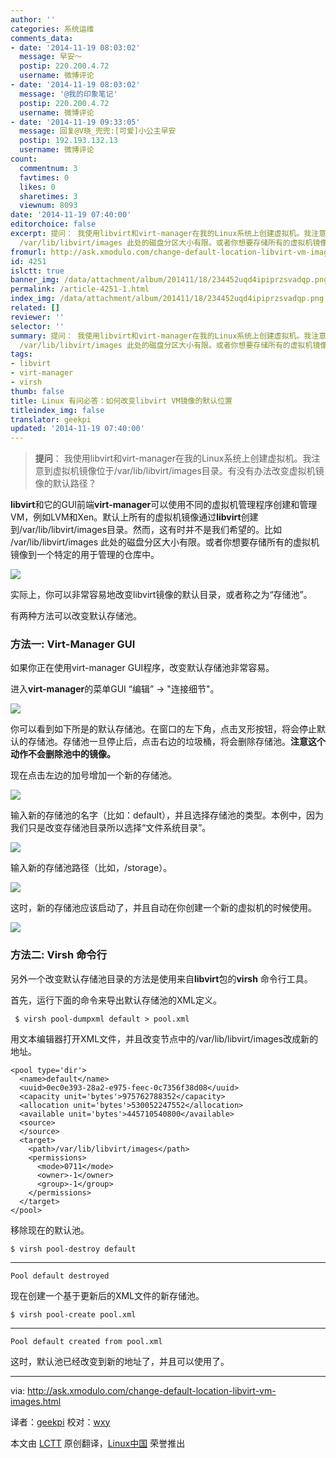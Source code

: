```yaml
---
author: ''
categories: 系统运维
comments_data:
- date: '2014-11-19 08:03:02'
  message: 早安～
  postip: 220.200.4.72
  username: 微博评论
- date: '2014-11-19 08:03:02'
  message: '@我的印象笔记'
  postip: 220.200.4.72
  username: 微博评论
- date: '2014-11-19 09:33:05'
  message: 回复@V晓_兜兜:[可爱]小公主早安
  postip: 192.193.132.13
  username: 微博评论
count:
  commentnum: 3
  favtimes: 0
  likes: 0
  sharetimes: 3
  viewnum: 8093
date: '2014-11-19 07:40:00'
editorchoice: false
excerpt: 提问： 我使用libvirt和virt-manager在我的Linux系统上创建虚拟机。我注意到虚拟机镜像位于/var/lib/libvirt/images目录。有没有办法改变虚拟机镜像的默认路径？  libvirt和它的GUI前端virt-manager可以使用不同的虚拟机管理程序创建和管理VM，例如LVM和Xen。默认上所有的虚拟机镜像通过libvirt创建到/var/lib/libvirt/images目录。然而，这有时并不是我们希望的。比如
  /var/lib/libvirt/images 此处的磁盘分区大小有限。或者你想要存储所有的虚拟机镜像到一个特定的用于管理的仓库中。  实际上，你可以非常容易地改变libvirt镜像的默认目
fromurl: http://ask.xmodulo.com/change-default-location-libvirt-vm-images.html
id: 4251
islctt: true
banner_img: /data/attachment/album/201411/18/234452uqd4ipiprzsvadqp.png
permalink: /article-4251-1.html
index_img: /data/attachment/album/201411/18/234452uqd4ipiprzsvadqp.png.thumb.jpg
related: []
reviewer: ''
selector: ''
summary: 提问： 我使用libvirt和virt-manager在我的Linux系统上创建虚拟机。我注意到虚拟机镜像位于/var/lib/libvirt/images目录。有没有办法改变虚拟机镜像的默认路径？  libvirt和它的GUI前端virt-manager可以使用不同的虚拟机管理程序创建和管理VM，例如LVM和Xen。默认上所有的虚拟机镜像通过libvirt创建到/var/lib/libvirt/images目录。然而，这有时并不是我们希望的。比如
  /var/lib/libvirt/images 此处的磁盘分区大小有限。或者你想要存储所有的虚拟机镜像到一个特定的用于管理的仓库中。  实际上，你可以非常容易地改变libvirt镜像的默认目
tags:
- libvirt
- virt-manager
- virsh
thumb: false
title: Linux 有问必答：如何改变libvirt VM镜像的默认位置
titleindex_img: false
translator: geekpi
updated: '2014-11-19 07:40:00'
---
```



> 
> **提问**： 我使用libvirt和virt-manager在我的Linux系统上创建虚拟机。我注意到虚拟机镜像位于/var/lib/libvirt/images目录。有没有办法改变虚拟机镜像的默认路径？
> 
> 
> 


**libvirt**和它的GUI前端**virt-manager**可以使用不同的虚拟机管理程序创建和管理VM，例如LVM和Xen。默认上所有的虚拟机镜像通过**libvirt**创建到/var/lib/libvirt/images目录。然而，这有时并不是我们希望的。比如 /var/lib/libvirt/images 此处的磁盘分区大小有限。或者你想要存储所有的虚拟机镜像到一个特定的用于管理的仓库中。


![](/data/attachment/album/201411/18/234452uqd4ipiprzsvadqp.png)


实际上，你可以非常容易地改变libvirt镜像的默认目录，或者称之为“存储池”。


有两种方法可以改变默认存储池。


### 方法一: Virt-Manager GUI


如果你正在使用virt-manager GUI程序，改变默认存储池非常容易。


进入**virt-manager**的菜单GUI “编辑” -> "连接细节"。


![](/data/attachment/album/201411/18/234522r5da57g3cgdo5jxe.png)


你可以看到如下所是的默认存储池。在窗口的左下角，点击叉形按钮，将会停止默认的存储池。存储池一旦停止后，点击右边的垃圾桶，将会删除存储池。**注意这个动作不会删除池中的镜像。**


现在点击左边的加号增加一个新的存储池。


![](/data/attachment/album/201411/18/234526ou3jzj9j1uglhl27.jpg)


输入新的存储池的名字（比如：default），并且选择存储池的类型。本例中，因为我们只是改变存储池目录所以选择“文件系统目录”。


![](/data/attachment/album/201411/18/234528hf5flkj2afawf8al.jpg)


输入新的存储池路径（比如，/storage）。


![](/data/attachment/album/201411/18/234531jtrdm0d2dtx3odb3.jpg)


这时，新的存储池应该启动了，并且自动在你创建一个新的虚拟机的时候使用。


![](/data/attachment/album/201411/18/234534cnzke6zknpjele6n.jpg)


### 方法二: Virsh 命令行


另外一个改变默认存储池目录的方法是使用来自**libvirt**包的**virsh** 命令行工具。


首先，运行下面的命令来导出默认存储池的XML定义。



```
 $ virsh pool-dumpxml default > pool.xml 

```

用文本编辑器打开XML文件，并且改变节点中的/var/lib/libvirt/images改成新的地址。



```
<pool type='dir'>
  <name>default</name>
  <uuid>0ec0e393-28a2-e975-feec-0c7356f38d08</uuid>
  <capacity unit='bytes'>975762788352</capacity>
  <allocation unit='bytes'>530052247552</allocation>
  <available unit='bytes'>445710540800</available>
  <source>
  </source>
  <target>
    <path>/var/lib/libvirt/images</path>
    <permissions>
      <mode>0711</mode>
      <owner>-1</owner>
      <group>-1</group>
    </permissions>
  </target>
</pool>

```

移除现在的默认池。



```
$ virsh pool-destroy default 

```



---



```
Pool default destroyed

```

现在创建一个基于更新后的XML文件的新存储池。



```
$ virsh pool-create pool.xml 

```



---



```
Pool default created from pool.xml

```

这时，默认池已经改变到新的地址了，并且可以使用了。




---


via: <http://ask.xmodulo.com/change-default-location-libvirt-vm-images.html>


译者：[geekpi](https://github.com/geekpi) 校对：[wxy](https://github.com/wxy)


本文由 [LCTT](https://github.com/LCTT/TranslateProject) 原创翻译，[Linux中国](http://linux.cn/) 荣誉推出